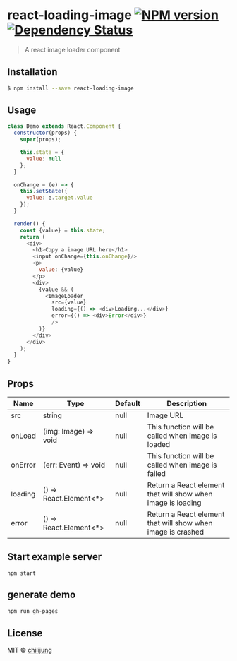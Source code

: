 # react-loading-image [![NPM version][npm-image]][npm-url]  [![Dependency Status][daviddm-image]][daviddm-url]
> A react image loader component

## Installation

```sh
$ npm install --save react-loading-image
```

## Usage

```js
class Demo extends React.Component {
  constructor(props) {
    super(props);

    this.state = {
      value: null
    };
  }

  onChange = (e) => {
    this.setState({
      value: e.target.value
    });
  }

  render() {
    const {value} = this.state;
    return (
      <div>
        <h1>Copy a image URL here</h1>
        <input onChange={this.onChange}/>
        <p>
          value: {value}
        </p>
        <div>
          {value && (
            <ImageLoader
              src={value}
              loading={() => <div>Loading...</div>}
              error={() => <div>Error</div>}
              />
          )}
        </div>
      </div>
    );
  }
}
```

## Props

| Name         | Type    | Default | Description |
| ------------ | ------- | ------- | ----------- |
| src | string | null | Image URL |
| onLoad | (img: Image) => void | null | This function will be called when image is loaded |
| onError | (err: Event) => void | null | This function will be called when image is failed |
| loading | () => React.Element<*> | null | Return a React element that will show when image is loading |
| error | () => React.Element<*> | null | Return a React element that will show when image is crashed |

## Start example server

```
npm start
```

## generate demo

```js
npm run gh-pages
```

## License

MIT © [chilijung](github.com/chilijung)


[npm-image]: https://badge.fury.io/js/react-loading-image.svg
[npm-url]: https://npmjs.org/package/react-loading-image
[travis-image]: https://travis-ci.org/Canner/react-loading-image.svg?branch=master
[travis-url]: https://travis-ci.org/Canner/react-loading-image
[daviddm-image]: https://david-dm.org/Canner/react-loading-image.svg?theme=shields.io
[daviddm-url]: https://david-dm.org/Canner/react-loading-image
